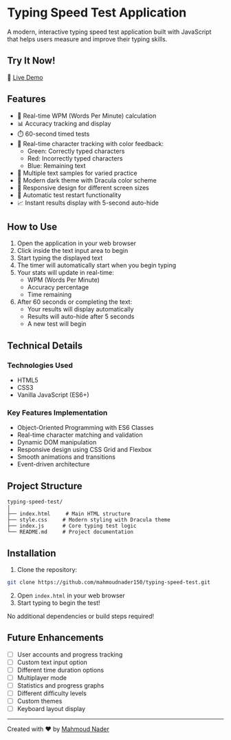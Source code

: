 # Typing Speed Test Application

A modern, interactive typing speed test application built with JavaScript that helps users measure and improve their typing skills.

## Try It Now!
🚀 [Live Demo](https://mahmoudnader-typing-test.netlify.app)

## Features

- 🚀 Real-time WPM (Words Per Minute) calculation
- 📊 Accuracy tracking and display
- ⏱️ 60-second timed tests
- 🎯 Real-time character tracking with color feedback:
  - Green: Correctly typed characters
  - Red: Incorrectly typed characters
  - Blue: Remaining text
- 📝 Multiple text samples for varied practice
- 🎨 Modern dark theme with Dracula color scheme
- 📱 Responsive design for different screen sizes
- 🔄 Automatic test restart functionality
- 📈 Instant results display with 5-second auto-hide

## How to Use

1. Open the application in your web browser
2. Click inside the text input area to begin
3. Start typing the displayed text
4. The timer will automatically start when you begin typing
5. Your stats will update in real-time:
   - WPM (Words Per Minute)
   - Accuracy percentage
   - Time remaining
6. After 60 seconds or completing the text:
   - Your results will display automatically
   - Results will auto-hide after 5 seconds
   - A new test will begin

## Technical Details

### Technologies Used
- HTML5
- CSS3
- Vanilla JavaScript (ES6+)

### Key Features Implementation
- Object-Oriented Programming with ES6 Classes
- Real-time character matching and validation
- Dynamic DOM manipulation
- Responsive design using CSS Grid and Flexbox
- Smooth animations and transitions
- Event-driven architecture

## Project Structure

```
typing-speed-test/
│
├── index.html     # Main HTML structure
├── style.css     # Modern styling with Dracula theme
├── index.js      # Core typing test logic
└── README.md     # Project documentation
```

## Installation

1. Clone the repository:
```bash
git clone https://github.com/mahmoudnader150/typing-speed-test.git
```

2. Open `index.html` in your web browser
3. Start typing to begin the test!

No additional dependencies or build steps required!

## Future Enhancements

- [ ] User accounts and progress tracking
- [ ] Custom text input option
- [ ] Different time duration options
- [ ] Multiplayer mode
- [ ] Statistics and progress graphs
- [ ] Different difficulty levels
- [ ] Custom themes
- [ ] Keyboard layout display

---
Created with ❤️ by [Mahmoud Nader](https://github.com/mahmoudnader150)